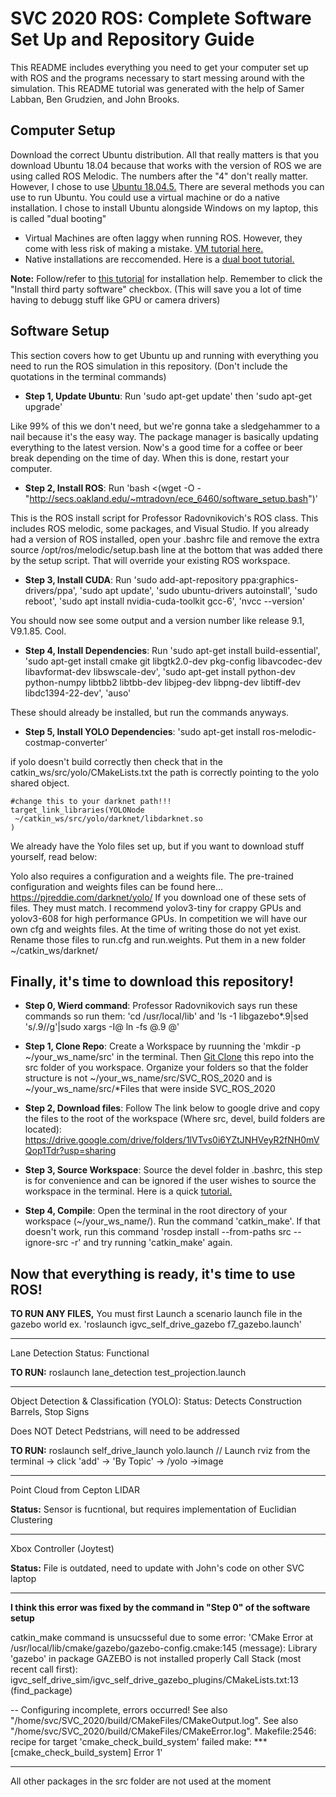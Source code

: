 # SVC 2020 ROS: Complete Software Set Up and Repository Guide

This README includes everything you need to get your computer set up with ROS and the programs necessary to start messing around with the simulation. This README tutorial was generated with the help of Samer Labban, Ben Grudzien, and John Brooks. 


## Computer Setup

Download the correct Ubuntu distribution. All that really matters is that you download Ubuntu 18.04 because that works with the version of ROS we are using called ROS Melodic. The numbers after the "4" don't really matter. However, I chose to use [Ubuntu 18.04.5.](https://releases.ubuntu.com/18.04/) There are several methods you can use to run Ubuntu. You could use a virtual machine or do a native installation. I chose to install Ubuntu alongside Windows on my laptop, this is called "dual booting"
- Virtual Machines are often laggy when running ROS. However, they come with less risk of making a mistake. [VM tutorial here.](https://www.youtube.com/watch?v=QbmRXJJKsvs)
- Native installations are reccomended. Here is a [dual boot tutorial.](https://www.youtube.com/watch?v=u5QyjHIYwTQ)

**Note:** Follow/refer to [this tutorial](https://www.linuxtechi.com/ubuntu-18-04-lts-desktop-installation-guide-screenshots/) for installation help. Remember to click the "Install third party software" checkbox. (This will save you a lot of time having to debugg stuff like GPU or camera drivers)


## Software Setup

This section covers how to get Ubuntu up and running with everything you need to run the ROS simulation in this repository. (Don't include the quotations in the terminal commands)

- **Step 1, Update Ubuntu**: Run 'sudo apt-get update' then 'sudo apt-get upgrade' 

Like 99% of this we don't need, but we're gonna take a sledgehammer to a nail because it's the easy way. The package manager is basically updating everything to the latest version. Now's a good time for a coffee or beer break depending on the time of day. When this is done, restart your computer.

- **Step 2, Install ROS**: Run 'bash <(wget -O - "http://secs.oakland.edu/~mtradovn/ece_6460/software_setup.bash")'

This is the ROS install script for Professor Radovnikovich's ROS class. This includes ROS melodic, some packages, and Visual Studio. If you already had a version of ROS installed, open your .bashrc file and remove the extra source /opt/ros/melodic/setup.bash line at the bottom that was added there by the setup script. That will override your existing ROS workspace.

- **Step 3, Install CUDA**: Run 'sudo add-apt-repository ppa:graphics-drivers/ppa', 'sudo apt update', 'sudo ubuntu-drivers autoinstall', 'sudo reboot', 'sudo apt install nvidia-cuda-toolkit gcc-6', 'nvcc --version'

You should now see some output and a version number like release 9.1, V9.1.85. Cool.

- **Step 4, Install Dependencies**: Run 'sudo apt-get install build-essential', 'sudo apt-get install cmake git libgtk2.0-dev pkg-config libavcodec-dev libavformat-dev libswscale-dev', 'sudo apt-get install python-dev python-numpy libtbb2 libtbb-dev libjpeg-dev libpng-dev libtiff-dev libdc1394-22-dev', 'auso'

These should already be installed, but run the commands anyways.

- **Step 5, Install YOLO Dependencies**: 'sudo apt-get install ros-melodic-costmap-converter'

if yolo doesn't build correctly then check that in the catkin_ws/src/yolo/CMakeLists.txt the path is correctly pointing to the yolo shared object.

    #change this to your darknet path!!!
    target_link_libraries(YOLONode
   	 ~/catkin_ws/src/yolo/darknet/libdarknet.so
    )

We already have the Yolo files set up, but if you want to download stuff yourself, read below:

Yolo also requires a configuration and a weights file. The pre-trained configuration and weights files can be found here…
https://pjreddie.com/darknet/yolo/ If you download one of these sets of files. They must match. I recommend yolov3-tiny for crappy GPUs and yolov3-608 for high performance GPUs. In competition we will have our own cfg and weights files. At the time of writing those do not yet exist. Rename those files to run.cfg and run.weights. Put them in a new folder  ~/catkin_ws/darknet/


## Finally, it's time to download this repository!

- **Step 0, Wierd command**: Professor Radovnikovich says run these commands so run them: 'cd /usr/local/lib' and 'ls -1 libgazebo*.9|sed 's/.9//g'|sudo xargs -I@ ln -fs @.9 @'

- **Step 1, Clone Repo**: Create a Workspace by ruunning the 'mkdir -p ~/your_ws_name/src' in the terminal. Then [Git Clone](https://www.liquidweb.com/kb/create-clone-repo-github-ubuntu-18-04/) this repo into the src folder of you workspace. Organize your folders so that the folder structure is not ~/your_ws_name/src/SVC_ROS_2020 and is ~/your_ws_name/src/*Files that were inside SVC_ROS_2020

- **Step 2, Download files**: Follow The link below to google drive and copy the files to the root of the workspace (Where src, devel, build folders are located): https://drive.google.com/drive/folders/1lVTvs0i6YZtJNHVeyR2fNH0mVQop1Tdr?usp=sharing

- **Step 3, Source Workspace**: Source the devel folder in .bashrc, this step is for convenience and can be ignored if the user wishes to source the workspace in the terminal. Here is a quick [tutorial.](http://wiki.ros.org/ROS/Tutorials/InstallingandConfiguringROSEnvironment)

- **Step 4, Compile**: Open the terminal in the root directory of your workspace (~/your_ws_name/). Run the command 'catkin_make'. If that doesn't work, run this command 'rosdep install --from-paths src --ignore-src -r' and try running 'catkin_make' again.


## Now that everything is ready, it's time to use ROS!

**TO RUN ANY FILES,** You must first Launch a scenario launch file in the gazebo world ex. 'roslaunch igvc_self_drive_gazebo f7_gazebo.launch'

------------------------------------------------------------

Lane Detection
Status: Functional

**TO RUN:** roslaunch lane_detection test_projection.launch

------------------------------------------------------------

Object Detection & Classification (YOLO):
Status: Detects Construction Barrels, Stop Signs

Does NOT Detect Pedstrians, will need to be addressed

**TO RUN:** roslaunch self_drive_launch yolo.launch // Launch rviz from the terminal -> click 'add' -> 'By Topic' -> /yolo ->image

------------------------------------------------------------

Point Cloud from Cepton LIDAR

**Status:** Sensor is fucntional, but requires implementation of Euclidian Clustering

------------------------------------------------------------

Xbox Controller (Joytest)

**Status:** File is outdated, need to update with John's code on other SVC laptop

------------------------------------------------------------

**I think this error was fixed by the command in "Step 0" of the software setup**

catkin_make command is unsucsseful due to some error:
'CMake Error at /usr/local/lib/cmake/gazebo/gazebo-config.cmake:145 (message): Library 'gazebo' in package GAZEBO is not installed properly Call Stack (most recent call first): igvc_self_drive_sim/igvc_self_drive_gazebo_plugins/CMakeLists.txt:13 (find_package)

-- Configuring incomplete, errors occurred! See also "/home/svc/SVC_2020/build/CMakeFiles/CMakeOutput.log". See also "/home/svc/SVC_2020/build/CMakeFiles/CMakeError.log". Makefile:2546: recipe for target 'cmake_check_build_system' failed make: *** [cmake_check_build_system] Error 1'

------------------------------------------------------------

All other packages in the src folder are not used at the moment


